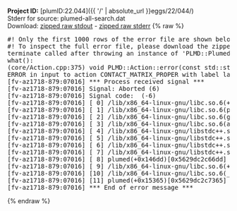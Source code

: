 **Project ID:** [plumID:22.044]({{ '/' | absolute_url }}eggs/22/044/)  
Stderr for source:  plumed-all-search.dat   
Download: [zipped raw stdout](plumed-all-search.dat.plumed.stdout.txt.zip) - [zipped raw stderr](plumed-all-search.dat.plumed.stderr.txt.zip) 
{% raw %}
<pre>
#! Only the first 1000 rows of the error file are shown below
#! To inspect the full error file, please download the zipped raw stderr file above
terminate called after throwing an instance of 'PLMD::Plumed::ExceptionError'
what():
(core/Action.cpp:375) void PLMD::Action::error(const std::string&) const
ERROR in input to action CONTACT_MATRIX_PROPER with label laq4_mat : problem reading switching function description found the following rogue keywords in switching function input : RATIONAL
[fv-az1718-879:07016] *** Process received signal ***
[fv-az1718-879:07016] Signal: Aborted (6)
[fv-az1718-879:07016] Signal code:  (-6)
[fv-az1718-879:07016] [ 0] /lib/x86_64-linux-gnu/libc.so.6(+0x45330)[0x7fe5e5845330]
[fv-az1718-879:07016] [ 1] /lib/x86_64-linux-gnu/libc.so.6(pthread_kill+0x11c)[0x7fe5e589eb2c]
[fv-az1718-879:07016] [ 2] /lib/x86_64-linux-gnu/libc.so.6(gsignal+0x1e)[0x7fe5e584527e]
[fv-az1718-879:07016] [ 3] /lib/x86_64-linux-gnu/libc.so.6(abort+0xdf)[0x7fe5e58288ff]
[fv-az1718-879:07016] [ 4] /lib/x86_64-linux-gnu/libstdc++.so.6(+0xa5ff5)[0x7fe5e5ca5ff5]
[fv-az1718-879:07016] [ 5] /lib/x86_64-linux-gnu/libstdc++.so.6(+0xbb0da)[0x7fe5e5cbb0da]
[fv-az1718-879:07016] [ 6] /lib/x86_64-linux-gnu/libstdc++.so.6(_ZSt10unexpectedv+0x0)[0x7fe5e5ca5a55]
[fv-az1718-879:07016] [ 7] /lib/x86_64-linux-gnu/libstdc++.so.6(+0xa5a6f)[0x7fe5e5ca5a6f]
[fv-az1718-879:07016] [ 8] plumed(+0x146dd)[0x5629dc2c66dd]
[fv-az1718-879:07016] [ 9] /lib/x86_64-linux-gnu/libc.so.6(+0x2a1ca)[0x7fe5e582a1ca]
[fv-az1718-879:07016] [10] /lib/x86_64-linux-gnu/libc.so.6(__libc_start_main+0x8b)[0x7fe5e582a28b]
[fv-az1718-879:07016] [11] plumed(+0x15365)[0x5629dc2c7365]
[fv-az1718-879:07016] *** End of error message ***
</pre>
{% endraw %}
